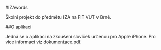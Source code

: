 #IZAwords

Školní projekt do předmětu IZA na FIT VUT v Brně.

##O aplikaci

Jedná se o aplikaci na zkoušení slovíček určenou pro Apple iPhone. Pro více informací viz dokumentace.pdf.
